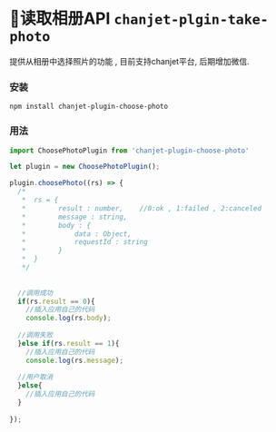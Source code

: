# 读取相册API `chanjet-plgin-take-photo`

提供从相册中选择照片的功能 , 目前支持chanjet平台, 后期增加微信.



### 安装

```
npm install chanjet-plugin-choose-photo
```



### 用法

```javascript
import ChoosePhotoPlugin from 'chanjet-plugin-choose-photo'

let plugin = new ChoosePhotoPlugin();

plugin.choosePhoto((rs) => {
  /*
   *  rs = {
   *		result : number,	//0:ok , 1:failed , 2:canceled
   *		message : string,	
   *		body : {
   *			data : Object,
   *			requestId : string
   *		}
   *  }
   */
  
  
  //调用成功
  if(rs.result == 0){
	//插入应用自己的代码
    console.log(rs.body);
    
  //调用失败
  }else if(rs.result == 1){
  	//插入应用自己的代码
    console.log(rs.message);
    
  //用户取消
  }else{
  	//插入应用自己的代码
  }
  
});
```



